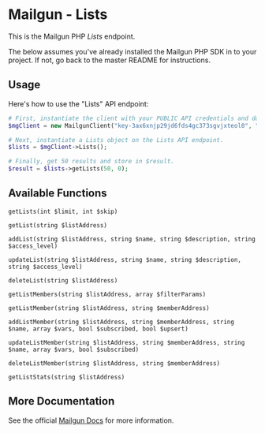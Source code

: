 Mailgun - Lists
====================

This is the Mailgun PHP *Lists* endpoint. 

The below assumes you've already installed the Mailgun PHP SDK in to your project. If not, go back to the master README for instructions.

Usage
-------------
Here's how to use the "Lists" API endpoint:

```php
# First, instantiate the client with your PUBLIC API credentials and domain. 
$mgClient = new MailgunClient("key-3ax6xnjp29jd6fds4gc373sgvjxteol0", "samples.mailgun.org");

# Next, instantiate a Lists object on the Lists API endpoint.
$lists = $mgClient->Lists();

# Finally, get 50 results and store in $result.
$result = $lists->getLists(50, 0);

```

Available Functions
-------------------

`getLists(int $limit, int $skip)`  

`getList(string $listAddress)`  

`addList(string $listAddress, string $name, string $description, string $access_level)`  

`updateList(string $listAddress, string $name, string $description, string $access_level)`  

`deleteList(string $listAddress)`  

`getListMembers(string $listAddress, array $filterParams)`  

`getListMember(string $listAddress, string $memberAddress)`  

`addListMember(string $listAddress, string $memberAddress, string $name, array $vars, bool $subscribed, bool $upsert)`  

`updateListMember(string $listAddress, string $memberAddress, string $name, array $vars, bool $subscribed)`  

`deleteListMember(string $listAddress, string $memberAddress)`  

`getListStats(string $listAddress)`  



More Documentation
------------------
See the official [Mailgun Docs](http://documentation.mailgun.com/api-mailinglists.html) for more information.